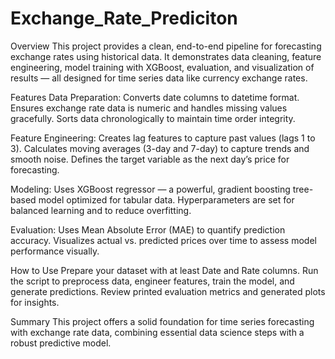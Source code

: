 # Exchange_Rate_Prediciton
Overview
This project provides a clean, end-to-end pipeline for forecasting exchange rates using historical data. It demonstrates data cleaning, feature engineering, model training with XGBoost, evaluation, and visualization of results — all designed for time series data like currency exchange rates.

Features
Data Preparation:
Converts date columns to datetime format.
Ensures exchange rate data is numeric and handles missing values gracefully.
Sorts data chronologically to maintain time order integrity.

Feature Engineering:
Creates lag features to capture past values (lags 1 to 3).
Calculates moving averages (3-day and 7-day) to capture trends and smooth noise.
Defines the target variable as the next day’s price for forecasting.

Modeling:
Uses XGBoost regressor — a powerful, gradient boosting tree-based model optimized for tabular data.
Hyperparameters are set for balanced learning and to reduce overfitting.

Evaluation:
Uses Mean Absolute Error (MAE) to quantify prediction accuracy.
Visualizes actual vs. predicted prices over time to assess model performance visually.

How to Use
Prepare your dataset with at least Date and Rate columns.
Run the script to preprocess data, engineer features, train the model, and generate predictions.
Review printed evaluation metrics and generated plots for insights.

Summary
This project offers a solid foundation for time series forecasting with exchange rate data, combining essential data science steps with a robust predictive model. 

